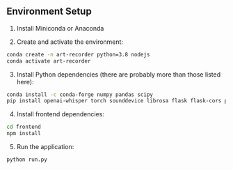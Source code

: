 ## Environment Setup

1. Install Miniconda or Anaconda

2. Create and activate the environment:
```bash
conda create -n art-recorder python=3.8 nodejs
conda activate art-recorder
```

3. Install Python dependencies (there are probably more than those listed here):
```bash
conda install -c conda-forge numpy pandas scipy
pip install openai-whisper torch sounddevice librosa flask flask-cors psutils
```

4. Install frontend dependencies:
```bash
cd frontend
npm install
```

5. Run the application:
```bash
python run.py
``` 
